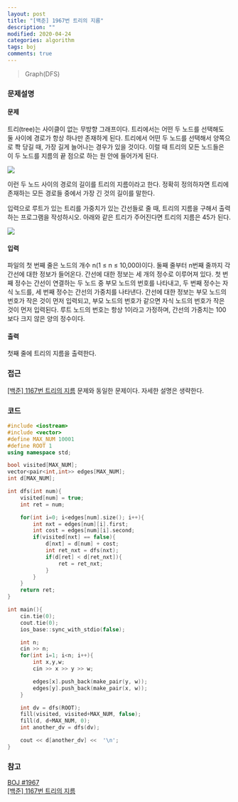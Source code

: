 ```yaml
---
layout: post
title: "[백준] 1967번 트리의 지름"
description: ""
modified: 2020-04-24
categories: algorithm
tags: boj
comments: true
---
```


> Graph(DFS)

### 문제설명

#### 문제
트리(tree)는 사이클이 없는 무방향 그래프이다. 트리에서는 어떤 두 노드를 선택해도 둘 사이에 경로가 항상 하나만 존재하게 된다. 트리에서 어떤 두 노드를 선택해서 양쪽으로 쫙 당길 때, 가장 길게 늘어나는 경우가 있을 것이다. 이럴 때 트리의 모든 노드들은 이 두 노드를 지름의 끝 점으로 하는 원 안에 들어가게 된다.

<img src="https://www.dropbox.com/s/lsackh7nvxirati/1967_exmaple_1.png?dl=1">

이런 두 노드 사이의 경로의 길이를 트리의 지름이라고 한다. 정확히 정의하자면 트리에 존재하는 모든 경로들 중에서 가장 긴 것의 길이를 말한다.

입력으로 루트가 있는 트리를 가중치가 있는 간선들로 줄 때, 트리의 지름을 구해서 출력하는 프로그램을 작성하시오. 아래와 같은 트리가 주어진다면 트리의 지름은 45가 된다.

<img src="https://www.dropbox.com/s/epelrdjliasghzf/1967_exmaple_2.png?dl=1"> 

#### 입력
파일의 첫 번째 줄은 노드의 개수 n(1 ≤ n ≤ 10,000)이다. 둘째 줄부터 n번째 줄까지 각 간선에 대한 정보가 들어온다. 간선에 대한 정보는 세 개의 정수로 이루어져 있다. 첫 번째 정수는 간선이 연결하는 두 노드 중 부모 노드의 번호를 나타내고, 두 번째 정수는 자식 노드를, 세 번째 정수는 간선의 가중치를 나타낸다. 간선에 대한 정보는 부모 노드의 번호가 작은 것이 먼저 입력되고, 부모 노드의 번호가 같으면 자식 노드의 번호가 작은 것이 먼저 입력된다. 루트 노드의 번호는 항상 1이라고 가정하며, 간선의 가중치는 100보다 크지 않은 양의 정수이다.

#### 출력
첫째 줄에 트리의 지름을 출력한다.

### 접근
[[백준] 1167번 트리의 지름](https://ddamddi.github.io/algorithm/2020/04/24/boj-1167/) 문제와 동일한 문제이다. 자세한 설명은 생략한다.

### 코드
```cpp
#include <iostream>
#include <vector>
#define MAX_NUM 10001
#define ROOT 1
using namespace std;

bool visited[MAX_NUM];
vector<pair<int,int>> edges[MAX_NUM];
int d[MAX_NUM];

int dfs(int num){
    visited[num] = true;
    int ret = num;

    for(int i=0; i<edges[num].size(); i++){
        int nxt = edges[num][i].first;
        int cost = edges[num][i].second;
        if(visited[nxt] == false){
            d[nxt] = d[num] + cost;
            int ret_nxt = dfs(nxt);
            if(d[ret] < d[ret_nxt]){
                ret = ret_nxt;
            }
        }
    }
    return ret;
}

int main(){
    cin.tie(0);
    cout.tie(0);
    ios_base::sync_with_stdio(false);

    int n;
    cin >> n;
    for(int i=1; i<n; i++){
        int x,y,w;
        cin >> x >> y >> w;

        edges[x].push_back(make_pair(y, w));
        edges[y].push_back(make_pair(x, w));
    }

    int dv = dfs(ROOT);
    fill(visited, visited+MAX_NUM, false);
    fill(d, d+MAX_NUM, 0);
    int another_dv = dfs(dv);

    cout << d[another_dv] <<  '\n'; 
}
```

### 참고
[BOJ #1967](https://www.acmicpc.net/problem/1967)  
[[백준] 1167번 트리의 지름](https://ddamddi.github.io/algorithm/2020/04/24/boj-1167/)

